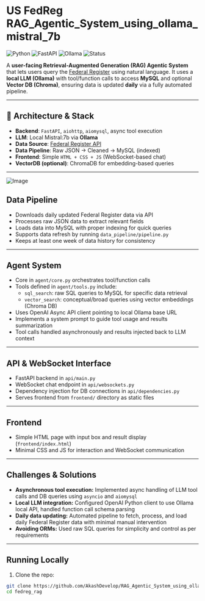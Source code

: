# US FedReg RAG_Agentic_System_using_ollama_mistral_7b
 

![Python](https://img.shields.io/badge/Python-3.10+-blue.svg)
![FastAPI](https://img.shields.io/badge/FastAPI-async%20web%20API-green)
![Ollama](https://img.shields.io/badge/LLM-Ollama%20Qwen2.5-orange)
![Status](https://img.shields.io/badge/Status-Demo-blue)

A **user-facing Retrieval-Augmented Generation (RAG) Agentic System** that lets users query the [Federal Register](https://www.federalregister.gov/) using natural language. It uses a **local LLM (Ollama)** with tool/function calls to access **MySQL** and optional **Vector DB (Chroma)**, ensuring data is updated **daily** via a fully automated pipeline.

---

## 🧱 Architecture & Stack

- **Backend**: `FastAPI`, `aiohttp`, `aiomysql`, async tool execution
- **LLM**: Local Mistral:7b via **Ollama**
- **Data Source**: [Federal Register API](https://www.federalregister.gov/developers/documentation/api/v1)
- **Data Pipeline**: Raw JSON → Cleaned → MySQL (indexed)
- **Frontend**: Simple `HTML + CSS + JS` (WebSocket-based chat)
- **VectorDB (optional)**: ChromaDB for embedding-based queries

---

![Image](https://github.com/user-attachments/assets/e5cbd9c9-892f-4bd5-ac2d-78338af1b355)


## Data Pipeline

- Downloads daily updated Federal Register data via API
- Processes raw JSON data to extract relevant fields
- Loads data into MySQL with proper indexing for quick queries
- Supports data refresh by running `data_pipeline/pipeline.py`
- Keeps at least one week of data history for consistency

---

## Agent System

- Core in `agent/core.py` orchestrates tool/function calls
- Tools defined in `agent/tools.py` include:
  - `sql_search`: raw SQL queries to MySQL for specific data retrieval
  - `vector_search`: conceptual/broad queries using vector embeddings (Chroma DB)
- Uses OpenAI Async API client pointing to local Ollama base URL
- Implements a system prompt to guide tool usage and results summarization
- Tool calls handled asynchronously and results injected back to LLM context

---

## API & WebSocket Interface

- FastAPI backend in `api/main.py`
- WebSocket chat endpoint in `api/websockets.py`
- Dependency injection for DB connections in `api/dependencies.py`
- Serves frontend from `frontend/` directory as static files

---

## Frontend

- Simple HTML page with input box and result display (`frontend/index.html`)
- Minimal CSS and JS for interaction and WebSocket communication

---

## Challenges & Solutions

- **Asynchronous tool execution:** Implemented async handling of LLM tool calls and DB queries using `asyncio` and `aiomysql`
- **Local LLM integration:** Configured OpenAI Python client to use Ollama local API, handled function call schema parsing
- **Daily data updating:** Automated pipeline to fetch, process, and load daily Federal Register data with minimal manual intervention
- **Avoiding ORMs:** Used raw SQL queries for simplicity and control as per requirements

---

## Running Locally

1. Clone the repo:

```bash
git clone https://github.com/AkashDevelop/RAG_Agentic_System_using_ollama_mistral_7b
cd fedreg_rag
